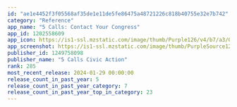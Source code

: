 ```yaml
---
id: "ae1e4452f3f05568af35de1e11de5fe86475a48721226c818b40755e32e7b742"
category: "Reference"
app_name: "5 Calls: Contact Your Congress"
app_id: 1202558609
app_icon: https://is1-ssl.mzstatic.com/image/thumb/Purple126/v4/b7/a3/08/b7a3084f-ecbb-7a3f-b063-ec8be5224415/AppIcon-0-0-1x_U007emarketing-0-6-85-220.png/1024x1024bb.png
app_screenshot: https://is1-ssl.mzstatic.com/image/thumb/PurpleSource126/v4/42/f8/6c/42f86cb2-1991-b3ef-ea91-58a9256a70bf/9257815b-e41c-4d82-a8b6-127f3edb9fdc_Screenshot_3_1242x2688.png/1242x2688bb.png
publisher_id: 1249758098
publisher_name: "5 Calls Civic Action"
rank: 285
most_recent_release: 2024-01-29 00:00:00
release_count_in_past_year: 5
release_count_in_past_year_category: 7
release_count_in_past_year_top_in_category: 23
---
```

